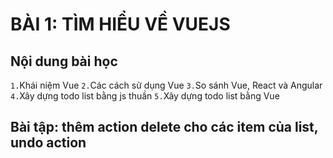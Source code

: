 # BÀI 1: TÌM HIỂU VỀ VUEJS
## Nội dung bài học
`1.`Khái niệm Vue
`2.`Các cách sử dụng Vue
`3.`So sánh Vue, React và Angular
`4.`Xây dựng todo list bằng js thuần
`5.`Xây dựng todo list bằng Vue
## Bài tập: thêm action delete cho các item của list, undo action
